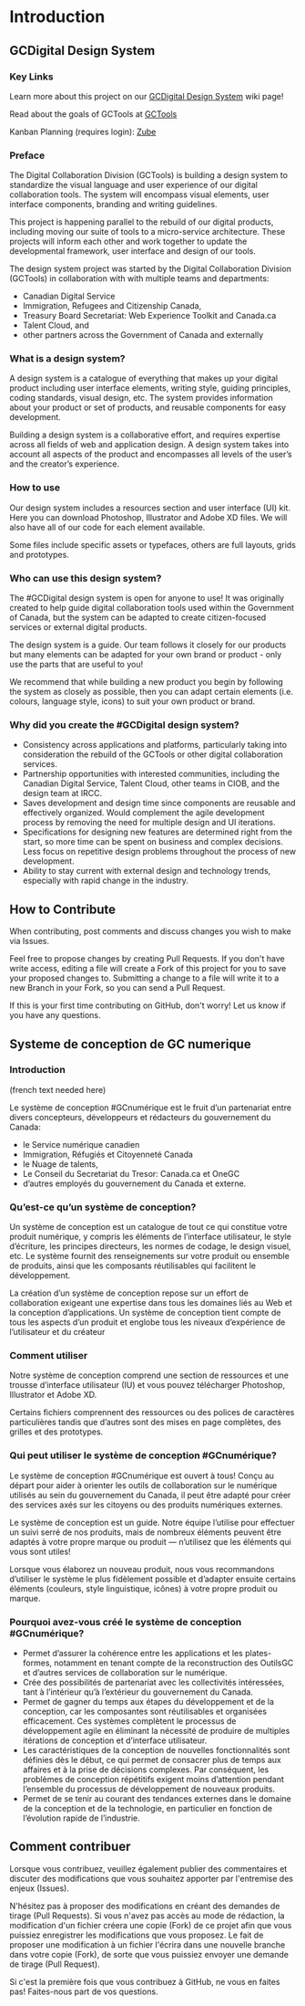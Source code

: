 # Introduction

## GCDigital Design System

### Key Links

Learn more about this project on our [GCDigital Design System](https://wiki.gccollab.ca/GCDigital_design_system) wiki page!

Read about the goals of GCTools at [GCTools](https://www.canada.ca/en/treasury-board-secretariat/campaigns/gctools-hackathon/gctools.html)

Kanban Planning \(requires login\): [Zube](https://zube.io/tbs-sct/design-system/w/main-workspace/kanban%20)

### Preface

The Digital Collaboration Division \(GCTools\) is building a design system to standardize the visual language and user experience of our digital collaboration tools. The system will encompass visual elements, user interface components, branding and writing guidelines.

This project is happening parallel to the rebuild of our digital products, including moving our suite of tools to a micro-service architecture. These projects will inform each other and work together to update the developmental framework, user interface and design of our tools.

The design system project was started by the Digital Collaboration Division \(GCTools\) in collaboration with with multiple teams and departments:

* Canadian Digital Service
* Immigration, Refugees and Citizenship Canada, 
* Treasury Board Secretariat: Web Experience Toolkit and Canada.ca
* Talent Cloud, and
* other partners across the Government of Canada and externally

### What is a design system?

A design system is a catalogue of everything that makes up your digital product including user interface elements, writing style, guiding principles, coding standards, visual design, etc. The system provides information about your product or set of products, and reusable components for easy development.

Building a design system is a collaborative effort, and requires expertise across all fields of web and application design. A design system takes into account all aspects of the product and encompasses all levels of the user’s and the creator’s experience.

### How to use

Our design system includes a resources section and user interface \(UI\) kit. Here you can download Photoshop, Illustrator and Adobe XD files. We will also have all of our code for each element available.

Some files include specific assets or typefaces, others are full layouts, grids and prototypes.

### Who can use this design system?

The \#GCDigital design system is open for anyone to use! It was originally created to help guide digital collaboration tools used within the Government of Canada, but the system can be adapted to create citizen-focused services or external digital products.

The design system is a guide. Our team follows it closely for our products but many elements can be adapted for your own brand or product - only use the parts that are useful to you!

We recommend that while building a new product you begin by following the system as closely as possible, then you can adapt certain elements \(i.e. colours, language style, icons\) to suit your own product or brand.

### Why did you create the \#GCDigital design system?

* Consistency across applications and platforms, particularly taking into consideration the rebuild of the GCTools or other digital collaboration services. 
* Partnership opportunities with interested communities, including the Canadian Digital Service, Talent Cloud, other teams in CIOB, and the design team at IRCC. 
* Saves development and design time since components are reusable and effectively organized. Would complement the agile development process by removing the need for multiple design and UI iterations.  
* Specifications for designing new features are determined right from the start, so more time can be spent on business and complex decisions. Less focus on repetitive design problems throughout the process of new development. 
* Ability to stay current with external design and technology trends, especially with rapid change in the industry. 

## How to Contribute

When contributing, post comments and discuss changes you wish to make via Issues.

Feel free to propose changes by creating Pull Requests. If you don't have write access, editing a file will create a Fork of this project for you to save your proposed changes to. Submitting a change to a file will write it to a new Branch in your Fork, so you can send a Pull Request.

If this is your first time contributing on GitHub, don't worry! Let us know if you have any questions.

## Systeme de conception de GC numerique

### Introduction

\(french text needed here\)

Le système de conception \#GCnumérique est le fruit d’un partenariat entre divers concepteurs, développeurs et rédacteurs du gouvernement du Canada:

* le Service numérique canadien 
* Immigration, Réfugiés et Citoyenneté Canada 
* le Nuage de talents, 
* Le Conseil du Secretariat du Tresor: Canada.ca et OneGC
* d’autres employés du gouvernement du Canada et externe.

### Qu’est-ce qu’un système de conception?

Un système de conception est un catalogue de tout ce qui constitue votre produit numérique, y compris les éléments de l’interface utilisateur, le style d’écriture, les principes directeurs, les normes de codage, le design visuel, etc. Le système fournit des renseignements sur votre produit ou ensemble de produits, ainsi que les composants réutilisables qui facilitent le développement.

La création d’un système de conception repose sur un effort de collaboration exigeant une expertise dans tous les domaines liés au Web et la conception d’applications. Un système de conception tient compte de tous les aspects d’un produit et englobe tous les niveaux d’expérience de l’utilisateur et du créateur

### Comment utiliser

Notre système de conception comprend une section de ressources et une trousse d’interface utilisateur \(IU\) et vous pouvez télécharger Photoshop, Illustrator et Adobe XD.

Certains fichiers comprennent des ressources ou des polices de caractères particulières tandis que d’autres sont des mises en page complètes, des grilles et des prototypes.

### Qui peut utiliser le système de conception \#GCnumérique?

Le système de conception \#GCnumérique est ouvert à tous! Conçu au départ pour aider à orienter les outils de collaboration sur le numérique utilisés au sein du gouvernement du Canada, il peut être adapté pour créer des services axés sur les citoyens ou des produits numériques externes.

Le système de conception est un guide. Notre équipe l’utilise pour effectuer un suivi serré de nos produits, mais de nombreux éléments peuvent être adaptés à votre propre marque ou produit — n’utilisez que les éléments qui vous sont utiles!

Lorsque vous élaborez un nouveau produit, nous vous recommandons d’utiliser le système le plus fidèlement possible et d’adapter ensuite certains éléments \(couleurs, style linguistique, icônes\) à votre propre produit ou marque.

### Pourquoi avez-vous créé le système de conception \#GCnumérique?

* Permet d’assurer la cohérence entre les applications et les plates-formes, notamment en tenant compte de la reconstruction des OutilsGC et d’autres services de collaboration sur le numérique.
* Crée des possibilités de partenariat avec les collectivités intéressées, tant à l’intérieur qu’à l’extérieur du gouvernement du Canada.
* Permet de gagner du temps aux étapes du développement et de la conception, car les composantes sont réutilisables et organisées efficacement. Ces systèmes complètent le processus de développement agile en éliminant la nécessité de produire de multiples itérations de conception et d’interface utilisateur.
* Les caractéristiques de la conception de nouvelles fonctionnalités sont définies dès le début, ce qui permet de consacrer plus de temps aux affaires et à la prise de décisions complexes. Par conséquent, les problèmes de conception répétitifs exigent moins d’attention pendant l’ensemble du processus de développement de nouveaux produits.
* Permet de se tenir au courant des tendances externes dans le domaine de la conception et de la technologie, en particulier en fonction de l’évolution rapide de l’industrie.

## Comment contribuer

Lorsque vous contribuez, veuillez également publier des commentaires et discuter des modifications que vous souhaitez apporter par l'entremise des enjeux \(Issues\).

N'hésitez pas à proposer des modifications en créant des demandes de tirage \(Pull Requests\). Si vous n'avez pas accès au mode de rédaction, la modification d'un fichier créera une copie \(Fork\) de ce projet afin que vous puissiez enregistrer les modifications que vous proposez. Le fait de proposer une modification à un fichier l'écrira dans une nouvelle branche dans votre copie \(Fork\), de sorte que vous puissiez envoyer une demande de tirage \(Pull Request\).

Si c'est la première fois que vous contribuez à GitHub, ne vous en faites pas! Faites-nous part de vos questions.


